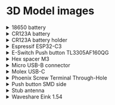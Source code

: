 # 3D Model images

<details>
  <summary>18650 battery</summary>

  Credit: [Grabcad](https://grabcad.com/library/inr18650-35e-samsung-35e-li-ion-18650-battery-batterie-1)

  ![](../images/3d_models/18650-battery.jpg)
</details>

<details>
  <summary>CR123A battery</summary>

  Credit: [Grabcad](https://grabcad.com/library/cr123-3v-lithium-battery-1)

  ![](../images/3d_models/cr123a_battery.png)
</details>

<details>
  <summary>CR123A battery holder</summary>

  Credit: [Grabcad](https://grabcad.com/library/cr123a-battery-holder-1)

  ![](../images/3d_models/cr123a_battery_holder.png)
</details>

<details>
  <summary>Espressif ESP32-C3</summary>

  Credit: [Espressif KiCad Library](https://github.com/espressif/kicad-libraries/tree/main/3dmodels)

  ![](../images/3d_models/espressif-esp32c3.png)
</details>

<details>
  <summary>E-Switch Push button TL3305AF160QG</summary>

  Credit: [DigiKey](https://www.digikey.com/en/models/5816181)

  ![Espressif ESP32-C3](../images/3d_models/eswitch_TL3305AF160QG.png)
</details>

<details>
  <summary>Hex spacer M3</summary>

  Credit: [Grabcad](https://grabcad.com/library/hexagonal-spacers-m3-f-f-hex-5-5-1)

  ![](../images/3d_models/hex_spacer_m3_ff_1cm.png)
</details>

<details>
  <summary>Micro USB-B connector</summary>

  Credit: [Grabcad](https://grabcad.com/library/micro-usb-1)

  ![](../images/3d_models/micro-usb-b-connector.jpg)
</details>

<details>
  <summary>Molex USB-C</summary>

  Molex USB-C USB 2.0 Through-Hole 16+8 pin connector

  Credit: [SnapEDA DigiKey](https://www.digikey.sg/en/models/13662558X)

  ![](../images/3d_models/molex_usbc_2137160001.png)
</details>

<details>
  <summary>Phoenix Screw Terminal Through-Hole</summary>

  Through-hole, 2 positions with MPN 1935161

  Credit: [SnapEDA DigiKey](https://www.digikey.sg/en/models/568614)

  ![Phoenix Screw Terminal Through-Hole](../images/3d_models/phoenix_screw_terminal_th_1935161.png)
</details>

<details>
  <summary>Push button SMD side</summary>

  Credit: [Grabcad](https://grabcad.com/library/smd-side-push-button-2x4x3-5-mm-1)

  ![](../images/3d_models/smd-side-push-button-2x4x305mm.png)
</details>

<details>
  <summary>Stub antenna</summary>

  Credit: [Grabcad](https://grabcad.com/library/octane-wireless-tri-band-stub-antenna-1)

  ![](../images/3d_models/stub-antenna.png)
</details>

<details>
  <summary>Waveshare Eink 1.54</summary>

  [Source file](../cad_files/waveshare_eink_1_54in.FCStd)

  ![](../images/3d_models/waveshare_eink_1_54in.png)
</details>
